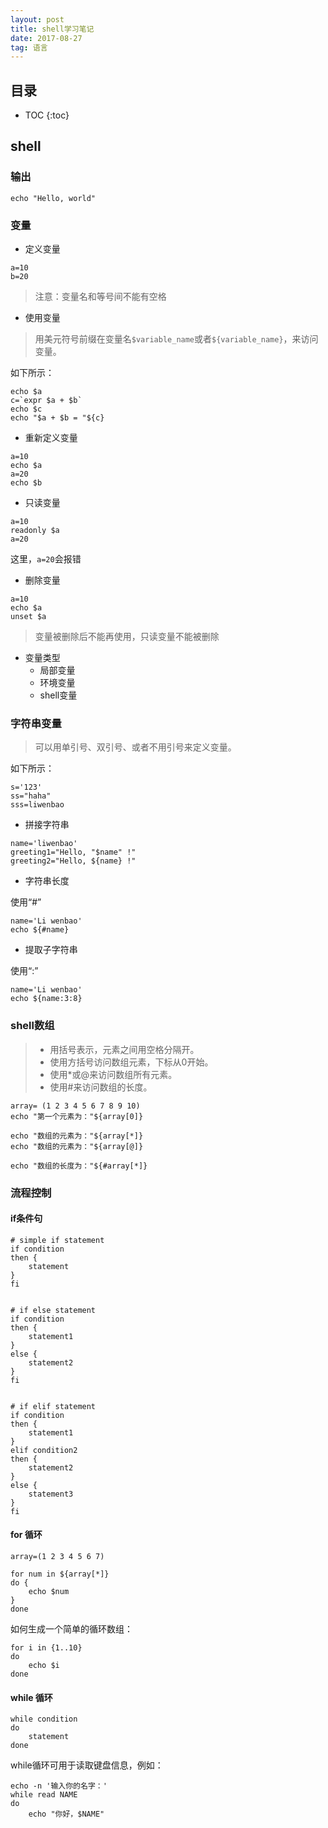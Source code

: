 ```yaml
---
layout: post
title: shell学习笔记
date: 2017-08-27
tag: 语言
---
```


## 目录

* TOC
{:toc}


## shell

### 输出

```
echo "Hello, world"
```

### 变量

- 定义变量

```shell
a=10
b=20
```

> 注意：变量名和等号间不能有空格

- 使用变量

> 用美元符号前缀在变量名```$variable_name```或者```${variable_name}```，来访问变量。


如下所示：

```shell
echo $a
c=`expr $a + $b`
echo $c
echo "$a + $b = "${c}
```

- 重新定义变量

```shell
a=10
echo $a
a=20
echo $b
```

- 只读变量

```shell
a=10
readonly $a
a=20
```

这里，```a=20```会报错

- 删除变量

```shell
a=10
echo $a
unset $a
```

> 变量被删除后不能再使用，只读变量不能被删除

- 变量类型
    - 局部变量
    - 环境变量
    - shell变量

### 字符串变量

> 可以用单引号、双引号、或者不用引号来定义变量。


如下所示：

```shell
s='123'
ss="haha"
sss=liwenbao
```

- 拼接字符串

```shell
name='liwenbao'
greeting1="Hello, "$name" !"
greeting2="Hello, ${name} !"
```

- 字符串长度

使用“#”

```shell
name='Li wenbao'
echo ${#name}
```

- 提取子字符串

使用“:”

```shell
name='Li wenbao'
echo ${name:3:8}
```

### shell数组

> - 用括号表示，元素之间用空格分隔开。
> - 使用方括号访问数组元素，下标从0开始。
> - 使用*或@来访问数组所有元素。
> - 使用#来访问数组的长度。

```shell
array= (1 2 3 4 5 6 7 8 9 10)
echo "第一个元素为："${array[0]}

echo "数组的元素为："${array[*]}
echo "数组的元素为："${array[@]}

echo "数组的长度为："${#array[*]}
```


### 流程控制


#### if条件句

```shell
# simple if statement
if condition
then {
    statement
}
fi


# if else statement
if condition
then {
    statement1
}
else {
    statement2
}
fi


# if elif statement
if condition
then {
    statement1
}
elif condition2
then {
    statement2
}
else {
    statement3
}
fi

```


#### for 循环

```shell
array=(1 2 3 4 5 6 7)

for num in ${array[*]}
do {
    echo $num
}
done
```


如何生成一个简单的循环数组：

```
for i in {1..10}
do
	echo $i
done
```



#### while 循环

```shell
while condition
do 
    statement
done
```

while循环可用于读取键盘信息，例如：

```shell
echo -n '输入你的名字：'
while read NAME
do
    echo "你好，$NAME"
```


